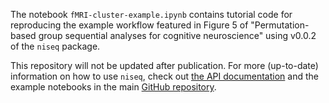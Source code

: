 The notebook `fMRI-cluster-example.ipynb` contains tutorial code for reproducing the example workflow featured in Figure 5 of "Permutation-based group sequential analyses for cognitive neuroscience" using v0.0.2 of the `niseq` package.

This repository will not be updated after publication. For more (up-to-date) information on how to use `niseq`, check out [the API documentation](https://niseq.readthedocs.io/en/latest/) and the example notebooks in the main [GitHub repository](https://github.com/john-veillette/niseq/tree/main/notebooks). 
